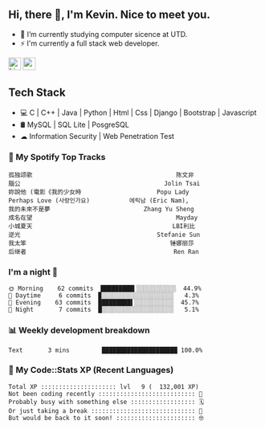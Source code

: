 ## Hi, there 👋, I'm Kevin. Nice to meet you.

- 🌱 I’m currently studying computer sicence at UTD.
- ⚡ I'm currently a full stack web developer.

<a href="https://www.linkedin.com/in/kevin12686/"><img alt="LinkedIn" src="https://img.shields.io/badge/linkedin%20-%230077B5.svg?&style=for-the-badge&logo=linkedin&logoColor=white" height=25></a>
<a href="https://www.instagram.com/kevin12686/"><img src="https://img.shields.io/badge/instagram-3f729b?&style=for-the-badge&logo=instagram&logoColor=white" height=25></a>

## Tech Stack

* 💻 C | C++ | Java | Python | Html | Css | Django | Bootstrap | Javascript
* 🛢️ MySQL | SQL Lite | PosgreSQL
* ☁ Information Security | Web Penetration Test

### 🎵 My Spotify Top Tracks

<!-- spotify start -->

```text
孤独颂歌                                        陈文非
腦公                                        Jolin Tsai
妳說他 (電影《我的少女時                     Popu Lady
Perhaps Love (사랑인가요)           에릭남 (Eric Nam),
我的未來不是夢                          Zhang Yu Sheng
成名在望                                        Mayday
小城夏天                                       LBI利比
逆光                                      Stefanie Sun
我太笨                                        锤娜丽莎
后继者                                         Ren Ran
```

<!-- spotify end -->

### I'm a night 🦉

<!-- early_bird start -->

```text
🌞 Morning    62 commits  █████████▍░░░░░░░░░░░  44.9%
🌆 Daytime     6 commits  ▉░░░░░░░░░░░░░░░░░░░░   4.3%
🌃 Evening    63 commits  █████████▌░░░░░░░░░░░  45.7%
🌙 Night       7 commits  █░░░░░░░░░░░░░░░░░░░░   5.1%
```

<!-- early_bird end -->

### 📊 Weekly development breakdown

<!-- code_time start -->

```text
Text       3 mins         █████████████████████ 100.0%
```

<!-- code_time end -->

### 🧰 My Code::Stats XP (Recent Languages)

<!-- codestats start -->

```text
Total XP ::::::::::::::::::::: lvl   9 (  132,001 XP) 
Not been coding recently ::::::::::::::::::::::::::: 🙈
Probably busy with something else :::::::::::::::::: 🗓
Or just taking a break ::::::::::::::::::::::::::::: 🌴
But would be back to it soon! :::::::::::::::::::::: 🤓
```

<!-- codestats end -->
